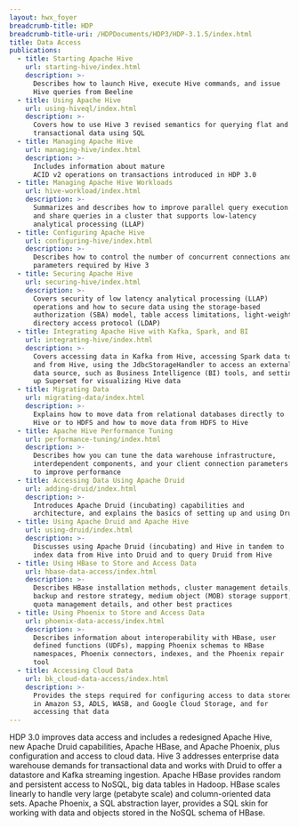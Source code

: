 ```yaml
---
layout: hwx_foyer
breadcrumb-title: HDP
breadcrumb-title-uri: /HDPDocuments/HDP3/HDP-3.1.5/index.html
title: Data Access
publications:
  - title: Starting Apache Hive
    url: starting-hive/index.html
    description: >-
      Describes how to launch Hive, execute Hive commands, and issue
      Hive queries from Beeline
  - title: Using Apache Hive
    url: using-hiveql/index.html
    description: >-
      Covers how to use Hive 3 revised semantics for querying flat and
      transactional data using SQL
  - title: Managing Apache Hive
    url: managing-hive/index.html
    description: >-
      Includes information about mature
      ACID v2 operations on transactions introduced in HDP 3.0
  - title: Managing Apache Hive Workloads
    url: hive-workload/index.html
    description: >-
      Summarizes and describes how to improve parallel query execution
      and share queries in a cluster that supports low-latency
      analytical processing (LLAP)
  - title: Configuring Apache Hive
    url: configuring-hive/index.html
    description: >-
      Describes how to control the number of concurrent connections and
      parameters required by Hive 3
  - title: Securing Apache Hive
    url: securing-hive/index.html
    description: >-
      Covers security of low latency analytical processing (LLAP)
      operations and how to secure data using the storage-based
      authorization (SBA) model, table access limitations, light-weight
      directory access protocol (LDAP)
  - title: Integrating Apache Hive with Kafka, Spark, and BI
    url: integrating-hive/index.html
    description: >-
      Covers accessing data in Kafka from Hive, accessing Spark data to
      and from Hive, using the JdbcStorageHandler to access an external
      data source, such as Business Intelligence (BI) tools, and setting
      up Superset for visualizing Hive data
  - title: Migrating Data
    url: migrating-data/index.html
    description: >-
      Explains how to move data from relational databases directly to
      Hive or to HDFS and how to move data from HDFS to Hive
  - title: Apache Hive Performance Tuning
    url: performance-tuning/index.html
    description: >-
      Describes how you can tune the data warehouse infrastructure,
      interdependent components, and your client connection parameters
      to improve performance
  - title: Accessing Data Using Apache Druid
    url: adding-druid/index.html
    description: >-
      Introduces Apache Druid (incubating) capabilities and
      architecture, and explains the basics of setting up and using Druid
  - title: Using Apache Druid and Apache Hive
    url: using-druid/index.html
    description: >-
      Discusses using Apache Druid (incubating) and Hive in tandem to
      index data from Hive into Druid and to query Druid from Hive
  - title: Using HBase to Store and Access Data
    url: hbase-data-access/index.html
    description: >-
      Describes HBase installation methods, cluster management details,
      backup and restore strategy, medium object (MOB) storage support,
      quota management details, and other best practices
  - title: Using Phoenix to Store and Access Data
    url: phoenix-data-access/index.html
    description: >-
      Describes information about interoperability with HBase, user
      defined functions (UDFs), mapping Phoenix schemas to HBase
      namespaces, Phoenix connectors, indexes, and the Phoenix repair
      tool
  - title: Accessing Cloud Data
    url: bk_cloud-data-access/index.html
    description: >-
      Provides the steps required for configuring access to data stored
      in Amazon S3, ADLS, WASB, and Google Cloud Storage, and for
      accessing that data
---
```


HDP 3.0 improves data access and includes a redesigned Apache Hive, new
Apache Druid capabilities, Apache HBase, and Apache Phoenix, plus
configuration and access to cloud data. Hive 3 addresses enterprise data
warehouse demands for transactional data and works with Druid to offer a
datastore and Kafka streaming ingestion. Apache HBase provides random
and persistent access to NoSQL, big data tables in Hadoop. HBase scales
linearly to handle very large (petabyte scale) and column-oriented data
sets. Apache Phoenix, a SQL abstraction layer, provides a SQL skin for
working with data and objects stored in the NoSQL schema of HBase.
